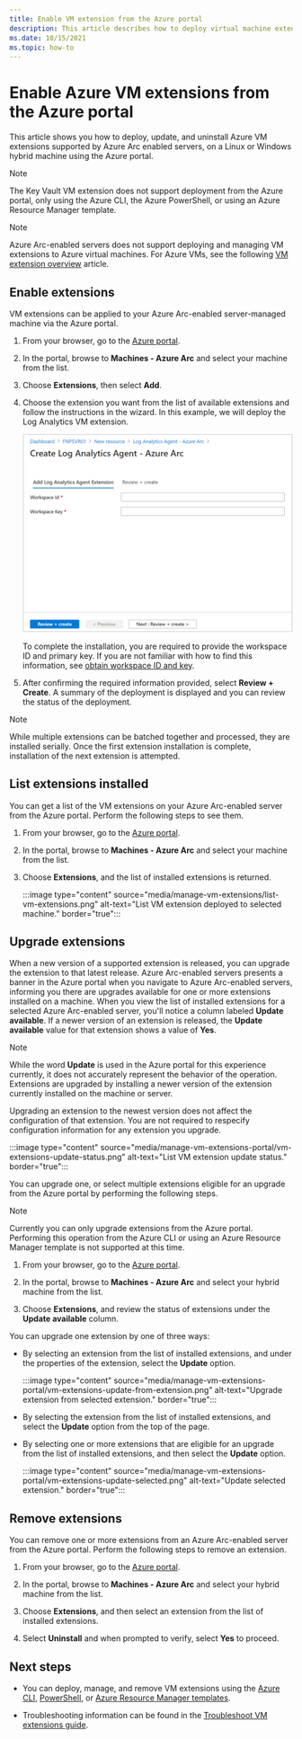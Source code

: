 ```yaml
---
title: Enable VM extension from the Azure portal
description: This article describes how to deploy virtual machine extensions to Azure Arc-enabled servers running in hybrid cloud environments from the Azure portal.
ms.date: 10/15/2021
ms.topic: how-to
---
```


# Enable Azure VM extensions from the Azure portal

This article shows you how to deploy, update, and uninstall Azure VM extensions supported by Azure Arc enabled servers, on a Linux or Windows hybrid machine using the Azure portal.

> [!NOTE]
> The Key Vault VM extension does not support deployment from the Azure portal, only using the Azure CLI, the Azure PowerShell, or using an Azure Resource Manager template.

> [!NOTE]
> Azure Arc-enabled servers does not support deploying and managing VM extensions to Azure virtual machines. For Azure VMs, see the following [VM extension overview](../../virtual-machines/extensions/overview.md) article.

## Enable extensions

VM extensions can be applied to your Azure Arc-enabled server-managed machine via the Azure portal.

1. From your browser, go to the [Azure portal](https://portal.azure.com).

2. In the portal, browse to **Machines - Azure Arc** and select your machine from the list.

3. Choose **Extensions**, then select **Add**.

4. Choose the extension you want from the list of available extensions and follow the instructions in the wizard. In this example, we will deploy the Log Analytics VM extension.

    ![Install Log Analytics VM extension](./media/manage-vm-extensions/mma-extension-config.png)

    To complete the installation, you are required to provide the workspace ID and primary key. If you are not familiar with how to find this information, see [obtain workspace ID and key](../../azure-monitor/agents/agent-windows.md#workspace-id-and-key).

5. After confirming the required information provided, select **Review + Create**. A summary of the deployment is displayed and you can review the status of the deployment.

>[!NOTE]
>While multiple extensions can be batched together and processed, they are installed serially. Once the first extension installation is complete, installation of the next extension is attempted.

## List extensions installed

You can get a list of the VM extensions on your Azure Arc-enabled server from the Azure portal. Perform the following steps to see them.

1. From your browser, go to the [Azure portal](https://portal.azure.com).

2. In the portal, browse to **Machines - Azure Arc** and select your machine from the list.

3. Choose **Extensions**, and the list of installed extensions is returned.

    :::image type="content" source="media/manage-vm-extensions/list-vm-extensions.png" alt-text="List VM extension deployed to selected machine." border="true":::

## Upgrade extensions

When a new version of a supported extension is released, you can upgrade the extension to that latest release. Azure Arc-enabled servers presents a banner in the Azure portal when you navigate to Azure Arc-enabled servers, informing you there are upgrades available for one or more extensions installed on a machine. When you view the list of installed extensions for a selected Azure Arc-enabled server, you'll notice a column labeled **Update available**. If a newer version of an extension is released, the **Update available** value for that extension shows a value of **Yes**.

>[!NOTE]
>While the word **Update** is used in the Azure portal for this experience currently, it does not accurately represent the behavior of the operation. Extensions are upgraded by installing a newer version of the extension currently installed on the machine or server.

Upgrading an extension to the newest version does not affect the configuration of that extension. You are not required to respecify configuration information for any extension you upgrade.

:::image type="content" source="media/manage-vm-extensions-portal/vm-extensions-update-status.png" alt-text="List VM extension update status." border="true":::

You can upgrade one, or select multiple extensions eligible for an upgrade from the Azure portal by performing the following steps.

> [!NOTE]
> Currently you can only upgrade extensions from the Azure portal. Performing this operation from the Azure CLI or using an Azure Resource Manager template is not supported at this time.

1. From your browser, go to the [Azure portal](https://portal.azure.com).

2. In the portal, browse to **Machines - Azure Arc** and select your hybrid machine from the list.

3. Choose **Extensions**, and review the status of extensions under the **Update available** column.

You can upgrade one extension by one of three ways:

* By selecting an extension from the list of installed extensions, and under the properties of the extension, select the **Update** option.

    :::image type="content" source="media/manage-vm-extensions-portal/vm-extensions-update-from-extension.png" alt-text="Upgrade extension from selected extension." border="true":::

* By selecting the extension from the list of installed extensions, and select the **Update** option from the top of the page.

* By selecting one or more extensions that are eligible for an upgrade from the list of installed extensions, and then select the **Update** option.

    :::image type="content" source="media/manage-vm-extensions-portal/vm-extensions-update-selected.png" alt-text="Update selected extension." border="true":::

## Remove extensions

You can remove one or more extensions from an Azure Arc-enabled server from the Azure portal. Perform the following steps to remove an extension.

1. From your browser, go to the [Azure portal](https://portal.azure.com).

2. In the portal, browse to **Machines - Azure Arc** and select your hybrid machine from the list.

3. Choose **Extensions**, and then select an extension from the list of installed extensions.

4. Select **Uninstall** and when prompted to verify, select **Yes** to proceed.

## Next steps

- You can deploy, manage, and remove VM extensions using the [Azure CLI](manage-vm-extensions-cli.md), [PowerShell](manage-vm-extensions-powershell.md), or [Azure Resource Manager templates](manage-vm-extensions-template.md).

- Troubleshooting information can be found in the [Troubleshoot VM extensions guide](troubleshoot-vm-extensions.md).
